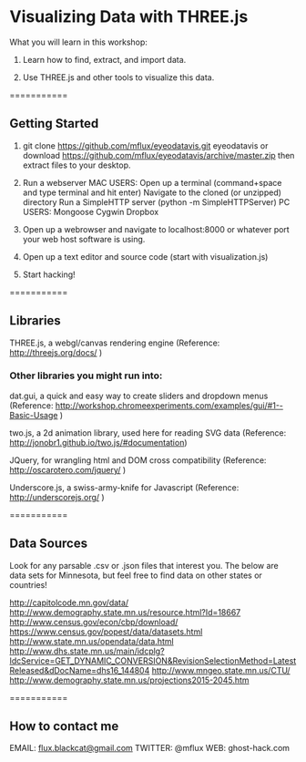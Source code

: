 # Visualizing Data with THREE.js

What you will learn in this workshop:

1. Learn how to find, extract, and import data.

2. Use THREE.js and other tools to visualize this data.

===========

## Getting Started

1. git clone https://github.com/mflux/eyeodatavis.git eyeodatavis or download https://github.com/mflux/eyeodatavis/archive/master.zip then extract files to your desktop.

2. Run a webserver
MAC USERS:
Open up a terminal (command+space and type terminal and hit enter)
Navigate to the cloned (or unzipped) directory
Run a SimpleHTTP server (python -m SimpleHTTPServer)
PC USERS:
Mongoose
Cygwin
Dropbox

3. Open up a webrowser and navigate to localhost:8000 or whatever port your web host software is using.

4. Open up a text editor and source code (start with visualization.js)

5. Start hacking!

===========

## Libraries

THREE.js, a webgl/canvas rendering engine
(Reference: http://threejs.org/docs/ )

### Other libraries you might run into:
dat.gui, a quick and easy way to create sliders and dropdown menus
(Reference: http://workshop.chromeexperiments.com/examples/gui/#1--Basic-Usage )

two.js, a 2d animation library, used here for reading SVG data (Reference: http://jonobr1.github.io/two.js/#documentation)

JQuery, for wrangling html and DOM cross compatibility
(Reference: http://oscarotero.com/jquery/ )

Underscore.js, a swiss-army-knife for Javascript
(Reference: http://underscorejs.org/ )

===========

## Data Sources
Look for any parsable .csv or .json files that interest you. The below are data sets for Minnesota, but feel free to find data on other states or countries!

http://capitolcode.mn.gov/data/
http://www.demography.state.mn.us/resource.html?Id=18667
http://www.census.gov/econ/cbp/download/
https://www.census.gov/popest/data/datasets.html
http://www.state.mn.us/opendata/data.html
http://www.dhs.state.mn.us/main/idcplg?IdcService=GET_DYNAMIC_CONVERSION&RevisionSelectionMethod=LatestReleased&dDocName=dhs16_144804
http://www.mngeo.state.mn.us/CTU/
http://www.demography.state.mn.us/projections2015-2045.htm

===========

## How to contact me
EMAIL:    flux.blackcat@gmail.com
TWITTER:  @mflux
WEB:      ghost-hack.com
